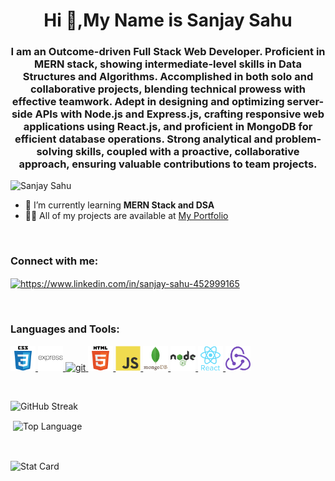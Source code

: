 
<h1 align="center">Hi 👋,My Name is Sanjay Sahu</h1>
<h3 align="center"> I am an Outcome-driven Full Stack Web Developer. Proficient in MERN stack, showing intermediate-level skills in Data Structures and Algorithms. Accomplished in both solo and collaborative projects, blending technical prowess with effective teamwork. Adept in designing and optimizing server-side APIs with Node.js and Express.js, crafting responsive web applications using React.js, and proficient in MongoDB for efficient database operations. Strong analytical and problem-solving skills, coupled with a proactive, collaborative approach, ensuring valuable contributions to team projects.</h3>


<p align="left"> <img src="https://komarev.com/ghpvc/?username=sanju01sahu&label=Profile%20views&color=0e75b6&style=flat" alt="Sanjay Sahu" /> </p>

- 🌱 I’m currently learning **MERN Stack and DSA**
- 👨‍💻 All of my projects are available at <a href="https://sanju01sahu.github.io/">My Portfolio</a>


<br />

<h3 align="left">Connect with me:</h3>
<p align="left">
<a href="https://www.linkedin.com/in/sanjay-sahu-452999165" target="_blank"><img align="center" src="https://raw.githubusercontent.com/rahuldkjain/github-profile-readme-generator/master/src/images/icons/Social/linked-in-alt.svg" alt="https://www.linkedin.com/in/sanjay-sahu-452999165" height="30" width="40" /></a>
</p>

<br />
<h3 align="left">Languages and Tools:</h3>
<p align="left"> <a href="#" > <img src="https://raw.githubusercontent.com/devicons/devicon/master/icons/css3/css3-original-wordmark.svg" alt="css3" width="40" height="40"/> </a> 
  <a href="#" > <img src="https://raw.githubusercontent.com/devicons/devicon/master/icons/express/express-original-wordmark.svg" alt="express" width="40" height="40"/> </a>
  <a href="#"> <img src="https://www.vectorlogo.zone/logos/git-scm/git-scm-icon.svg" alt="git" width="40" height="40"/> </a> 
  <a href="#"> <img src="https://raw.githubusercontent.com/devicons/devicon/master/icons/html5/html5-original-wordmark.svg" alt="html5" width="40" height="40"/> </a> 
  <a href="#"> <img src="https://raw.githubusercontent.com/devicons/devicon/master/icons/javascript/javascript-original.svg" alt="javascript" width="40" height="40"/> </a> 
  <a href="#"><img src="https://raw.githubusercontent.com/devicons/devicon/master/icons/mongodb/mongodb-original-wordmark.svg" alt="mongodb" width="40" height="40"/> </a> 
  <a href="#"> <img src="https://raw.githubusercontent.com/devicons/devicon/master/icons/nodejs/nodejs-original-wordmark.svg" alt="nodejs" width="40" height="40"/> </a> 
  <a href="#"> <img src="https://raw.githubusercontent.com/devicons/devicon/master/icons/react/react-original-wordmark.svg" alt="react" width="40" height="40"/> </a> 
  <a href="#"> <img src="https://raw.githubusercontent.com/devicons/devicon/master/icons/redux/redux-original.svg" alt="redux" width="40" height="40"/> </a> </p>


<br />
<p><img align="left" src="https://github-readme-stats.vercel.app/api/top-langs?username=sanju01sahu&show_icons=true&locale=en&layout=compact&theme=transparent&hide_border=true&card_width=497" alt="GitHub Streak" /></p>
<br />
<p>&nbsp;<img align="center" src="https://github-readme-stats.vercel.app/api?username=sanju01sahu&show_icons=true&locale=en&theme=transparent&hide_border=true" alt="Top Language" /></p>
<br />
<p><img align="center" src="https://github-readme-streak-stats.herokuapp.com/?user=sanju01sahu&theme=transparent&hide_border=true" alt="Stat Card" /></p>
<br /><br /><br />
